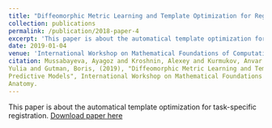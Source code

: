 ```yaml
---
title: "Diffeomorphic Metric Learning and Template Optimization for Registration-Based Predictive Models"
collection: publications
permalink: /publication/2018-paper-4
excerpt: 'This paper is about the automatical template optimization for task-specific registration.'
date: 2019-01-04
venue: 'International Workshop on Mathematical Foundations of Computational Anatomy'
citation: Mussabayeva, Ayagoz and Kroshnin, Alexey and Kurmukov, Anvar and Pisov, Maxim and Denisova, 
Yulia and Gutman, Boris, (2019), "Diffeomorphic Metric Learning and Template Optimization for Registration-Based 
Predictive Models", International Workshop on Mathematical Foundations of Computational 
Anatomy.
---
```


This paper is about the automatical template optimization for task-specific registration.
[Download paper here](http://ayagoz.github.io/files/paper4.pdf)
